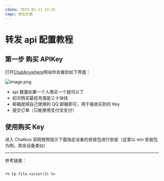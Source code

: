 ```yaml
---
cdate: 2025-01-11 14:35
tags: 原创文章 
---
```


# 转发 api 配置教程

## 第一步 购买 APIKey

打开[ChatAnywhere](https://api.chatanywhere.tech/#/shop)网站你会看到如下界面：

![image.png](https://s2.loli.net/2025/01/11/LyHc6u14BPSaAkD.png)

- api 数量如果一个人用买一个就可以了
- 初次购买最低充值是三十块钱
- 邮箱就填自己使用的 QQ 邮箱即可，用于接收买到的 Key
- 提交订单（只能使用支付宝支付）

## 使用购买 Key

进入 Chatbox 官网按照提示下载指定设备的安装包进行安装（这里以 win 安装包为例，其余设备类似）


---

参考链接：

```

<% tp.file.cursor(3) %>

```